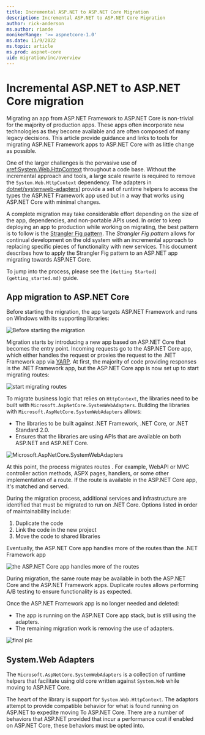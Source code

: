 ```yaml
---
title: Incremental ASP.NET to ASP.NET Core Migration
description: Incremental ASP.NET to ASP.NET Core Migration
author: rick-anderson
ms.author: riande
monikerRange: '>= aspnetcore-1.0'
ms.date: 11/9/2022
ms.topic: article
ms.prod: aspnet-core
uid: migration/inc/overview
---
```


# Incremental ASP.NET to ASP.NET Core migration

Migrating an app from ASP.NET Framework to ASP.NET Core is non-trivial for the majority of production apps. These apps often incorporate new technologies as they become available and are often composed of many legacy decisions. This article provide guidance and links to tools for migrating ASP.NET Framework apps to ASP.NET Core with as little change as possible.

One of the larger challenges is the pervasive use of <xref:System.Web.HttpContext> throughout a code base. Without the incremental approach and tools, a large scale rewrite is required to remove the `System.Web.HttpContext` dependency. The adapters in [dotnet/systemweb-adapters](https://github.com/dotnet/systemweb-adapters)] provide a set of runtime helpers to access the types the ASP.NET Framework app used but in a way that works using ASP.NET Core with minimal changes.

A complete migration may take considerable effort depending on the size of the app, dependencies, and non-portable APIs used. In order to keep deploying an app to production while working on migrating, the best pattern is to follow is the [Strangler Fig pattern](/azure/architecture/patterns/strangler-fig). The *Strangler Fig pattern* allows for continual development on the old system with an incremental approach to replacing specific pieces of functionality with new services. This document describes how to apply the Strangler Fig pattern to an ASP.NET app migrating towards ASP.NET Core.

To jump into the process, please see the `[Getting Started](getting_started.md)` guide.

## App migration to ASP.NET Core

Before starting the migration, the app targets ASP.NET Framework and runs on Windows with its supporting libraries:

![Before starting the migration](~/migration/inc/overview/static/1.png)

Migration starts by introducing a new app based on ASP.NET Core that becomes the entry point. Incoming requests go to the ASP.NET Core app, which either handles the request or proxies the request to the .NET Framework app via [YARP](https://microsoft.github.io/reverse-proxy/). At first, the majority of code providing responses is the .NET Framework app, but the ASP.NET Core app is now set up to start migrating routes:

![start migrating routes](~/migration/inc/overview/static/nop.png)

To migrate business logic that relies on `HttpContext`, the libraries need to be built with `Microsoft.AspNetCore.SystemWebAdapters`. Building the libraries with `Microsoft.AspNetCore.SystemWebAdapters` allows:

* The libraries to be built against .NET Framework, .NET Core, or .NET Standard 2.0.
* Ensures that the libraries are using APIs that are available on both ASP.NET and ASP.NET Core.

![Microsoft.AspNetCore.SystemWebAdapters](~/migration/inc/overview/static/sys_adapt.png)

<!-- Review: Why does this need to be serialized? Can't one team migrate WebAPI, another specific controllers, another, ASPX pages, etc -->
At this point, the process migrates routes <!--over one at a time-->. For example, WebAPI or MVC controller action methods, ASPX pages, handlers, or some other implementation of a route. If the route is available in the ASP.NET Core app, it's matched and served.

During the migration process, additional services and infrastructure are identified that must be migrated to run on .NET Core. Options listed in order of maintainability include:

1. Duplicate the code
2. Link the code in the new project
3. Move the code to shared libraries

Eventually, the ASP.NET Core app handles more of the routes than the .NET Framework app

![the ASP.NET Core app handles more of the routes](~/migration/inc/overview/static/sys_adapt.png)

During migration, the same route may be available in both the ASP.NET Core and the ASP.NET Framework apps. Duplicate routes allows performing A/B testing to ensure functionality is as expected.

Once the ASP.NET Framework app is no longer needed and deleted:

* The app is running on the ASP.NET Core app stack, but is still using the adapters.
* The remaining migration work is removing the use of adapters.

![final pic](~/migration/inc/overview/static/final.png)

## System.Web Adapters

The `Microsoft.AspNetCore.SystemWebAdapters` is a collection of runtime helpers that facilitate using old core <!-- Review: What's old core? --> written against `System.Web` while moving to ASP.NET Core.

The heart of the library is support for `System.Web.HttpContext`. The adaptors attempt to provide compatible behavior for what is found running on ASP.NET to expedite moving To ASP.NET Core. There are a number of behaviors that ASP.NET provided that incur a performance cost if enabled on ASP.NET Core, these behaviors must be opted into.
<!--
For examples of scenarios where this is useful, see [here](adapters.md).

For guidance around usage, please see [here](usage_guidance.md).
-->